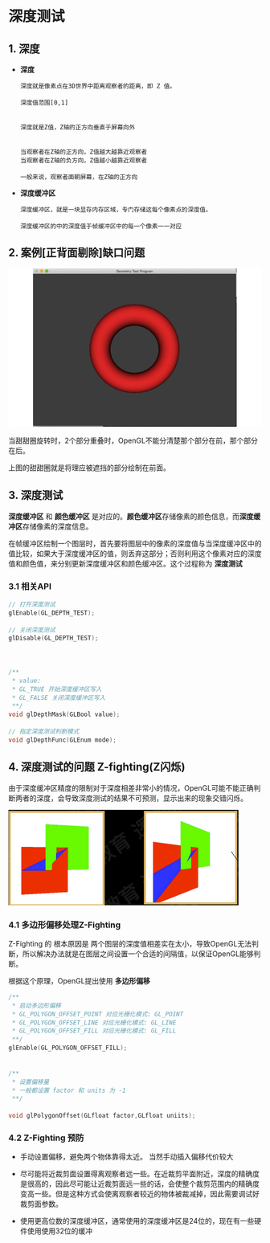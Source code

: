 # 深度测试

## 1. 深度

- **深度**

      深度就是像素点在3D世界中距离观察者的距离，即 Z 值。

      深度值范围[0,1]
      

      深度就是Z值，Z轴的正方向垂直于屏幕向外


      当观察者在Z轴的正方向，Z值越大越靠近观察者
      当观察者在Z轴的负方向，Z值越小越靠近观察者

      一般来说，观察者面朝屏幕，在Z轴的正方向

- **深度缓冲区**

      深度缓冲区，就是一块显存内存区域，专门存储这每个像素点的深度值。

      深度缓冲区的中的深度值于帧缓冲区中的每一个像素一一对应

## 2. 案例[正背面剔除]缺口问题

![](https://github.com/existorlive/existorlivepic/raw/master/2021-02-06-12-47-12.gif)

当甜甜圈旋转时，2个部分重叠时，OpenGL不能分清楚那个部分在前，那个部分在后。

上图的甜甜圈就是将理应被遮挡的部分绘制在前面。

## 3. 深度测试

**深度缓冲区** 和 **颜色缓冲区** 是对应的。**颜色缓冲区**存储像素的颜色信息，而**深度缓冲区**存储像素的深度信息。

在帧缓冲区绘制一个图层时，首先要将图层中的像素的深度值与当深度缓冲区中的值比较，如果大于深度缓冲区的值，则丢弃这部分；否则利用这个像素对应的深度值和颜色值，来分别更新深度缓冲区和颜色缓冲区。这个过程称为 **深度测试**

### 3.1 相关API

```c++
// 打开深度测试
glEnable(GL_DEPTH_TEST);

// 关闭深度测试
glDisable(GL_DEPTH_TEST);



/**
 * value:
 * GL_TRUE 开始深度缓冲区写入
 * GL_FALSE 关闭深度缓冲区写入
 **/
void glDepthMask(GLBool value);

// 指定深度测试判断模式
void glDepthFunc(GLEnum mode);

```

## 4. 深度测试的问题 Z-fighting(Z闪烁)

由于深度缓冲区精度的限制对于深度相差非常小的情况，OpenGL可能不能正确判断两者的深度，会导致深度测试的结果不可预测，显示出来的现象交错闪烁。

![](https://github.com/existorlive/existorlivepic/raw/master/%E6%88%AA%E5%B1%8F2021-02-06%20%E4%B8%8B%E5%8D%882.48.19.png)

### 4.1 多边形偏移处理Z-Fighting

Z-Fighting 的 根本原因是 两个图层的深度值相差实在太小，导致OpenGL无法判断，所以解决办法就是在图层之间设置一个合适的间隔值，以保证OpenGL能够判断。

根据这个原理，OpenGL提出使用 **多边形偏移**

```c++
/**
 * 启动多边形偏移
 * GL_POLYGON_OFFSET_POINT 对应光栅化模式: GL_POINT 
 * GL_POLYGON_OFFSET_LINE 对应光栅化模式: GL_LINE 
 * GL_POLYGON_OFFSET_FILL 对应光栅化模式: GL_FILL 
 **/ 
glEnable(GL_POLYGON_OFFSET_FILL);


/**
 * 设置偏移量
 * 一般都设置 factor 和 units 为 -1 
 **/

void glPolygonOffset(GLfloat factor,GLfloat uniits);  
```

### 4.2 Z-Fighting 预防

- 手动设置偏移，避免两个物体靠得太近。 当然手动插入偏移代价较大

- 尽可能将近裁剪⾯设置得离观察者远⼀些。在近裁剪平⾯附近，深度的精确度是很⾼的，因此尽可能让近裁剪⾯远⼀些的话，会使整个裁剪范围内的精确度变⾼⼀些。但是这种⽅式会使离观察者较近的物体被裁减掉，因此需要调试好裁剪⾯参数。

- 使⽤更⾼位数的深度缓冲区，通常使⽤的深度缓冲区是24位的，现在有⼀些硬件使⽤使⽤32位的缓冲
